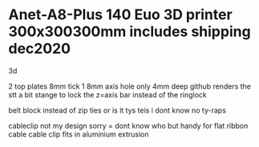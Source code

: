 # Anet-A8-Plus 140 Euo 3D printer 300x300300mm includes shipping dec2020
3d


2 top plates 8mm tick 1 8mm axis hole only 4mm deep
github renders the stt a bit stange
to lock the z=axis bar instead of the ringlock 

belt block instead of zip ties or is it tys teis i dont know no ty-raps

cableclip not my design sorry = dont know who
but handy for flat ribbon cable
cable clip fits in aluminium extrusion
